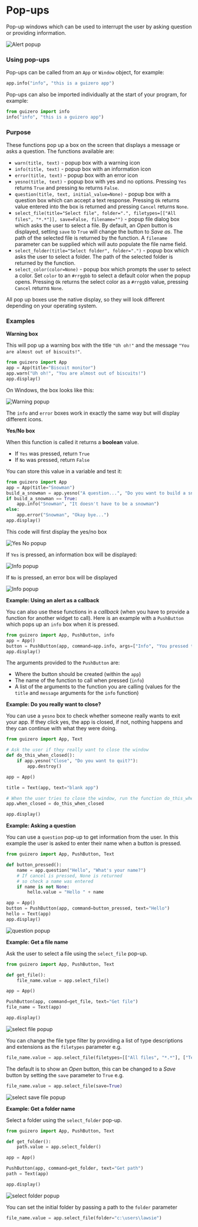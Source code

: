 # Pop-ups

Pop-up windows which can be used to interrupt the user by asking question or providing information.

![Alert popup](images/alert_info_windows.png)

### Using pop-ups
Pop-ups can be called from an `App` or `Window` object, for example:

```python
app.info("info", "this is a guizero app")
```

Pop-ups can also be imported individually at the start of your program, for example:

```python
from guizero import info
info("info", "this is a guizero app")
```

### Purpose
These functions pop up a box on the screen that displays a message or asks a question. The functions available are:

* `warn(title, text)` - popup box with a warning icon
* `info(title, text)` - popup box with an information icon
* `error(title, text)` - popup box with an error icon
* `yesno(title, text)` - popup box with yes and no options. Pressing `Yes` returns `True` and pressing `No` returns `False`.
* `question(title, text, initial_value=None)` - popup box with a question box which can accept a text response. Pressing `Ok` returns value entered into the box is returned and pressing `Cancel` returns `None`.
* `select_file(title="Select file", folder=".", filetypes=[["All files", "*.*"]], save=False, filename="")` - popup file dialog box which asks the user to select a file. By default, an *Open* button is displayed, setting `save` to `True` will change the button to *Save as*. The path of the selected file is returned by the function. A `filename` parameter can be supplied which will auto populate the file name field.
* `select_folder(title="Select folder", folder=".")` - popup box which asks the user to select a folder. The path of the selected folder is returned by the function.
* `select_color(color=None)` - popup box which prompts the user to select a color. Set `color` to an `#rrggbb` to select a default color when the popup opens. Pressing `Ok` returns the select color as a `#rrggbb` value, pressing `Cancel` returns `None`.

All pop up boxes use the native display, so they will look different depending on your operating system.

### Examples

**Warning box**

This will pop up a warning box with the title `"Uh oh!"` and the message `"You are almost out of biscuits!"`.

```python
from guizero import App
app = App(title="Biscuit monitor")
app.warn("Uh oh!", "You are almost out of biscuits!")
app.display()
```
On Windows, the box looks like this:

![Warning popup](images/warning_windows.png)

The `info` and `error` boxes work in exactly the same way but will display different icons.

**Yes/No box**

When this function is called it returns a **boolean** value.

* If `Yes` was pressed, return `True`
* If `No` was pressed, return `False`

You can store this value in a variable and test it:

```python
from guizero import App
app = App(title="Snowman")
build_a_snowman = app.yesno("A question...", "Do you want to build a snowman?")
if build_a_snowman == True:
    app.info("Snowman", "It doesn't have to be a snowman")
else:
    app.error("Snowman", "Okay bye...")
app.display()
```

This code will first display the yes/no box

![Yes No popup](images/yesno_windows.png)

If `Yes` is pressed, an information box will be displayed:

![Info popup](images/info_windows.png)

If `No` is pressed, an error box will be displayed

![Info popup](images/error_windows.png)

**Example: Using an alert as a callback**

You can also use these functions in a *callback* (when you have to provide a function for another widget to call). Here is an example with a `PushButton` which pops up an `info` box when it is pressed.

```python
from guizero import App, PushButton, info
app = App()
button = PushButton(app, command=app.info, args=["Info", "You pressed the button"])
app.display()
```

The arguments provided to the `PushButton` are:

* Where the button should be created (within the `app`)
* The name of the function to call when pressed (`info`)
* A list of the arguments to the function you are calling (values for the `title` and `message` arguments for the `info` function)

**Example: Do you really want to close?**

You can use a `yesno` box to check whether someone really wants to exit your app. If they click yes, the app is closed, if not, nothing happens and they can continue with what they were doing.

```python
from guizero import App, Text

# Ask the user if they really want to close the window
def do_this_when_closed():
    if app.yesno("Close", "Do you want to quit?"):
        app.destroy()

app = App()

title = Text(app, text="blank app")

# When the user tries to close the window, run the function do_this_when_closed()
app.when_closed = do_this_when_closed

app.display()

```

**Example: Asking a question**

You can use a `question` pop-up to get information from the user. In this example the user is asked to enter their name when a button is pressed.

```python
from guizero import App, PushButton, Text

def button_pressed():
    name = app.question("Hello", "What's your name?")
    # If cancel is pressed, None is returned
    # so check a name was entered
    if name is not None:
        hello.value = "Hello " + name

app = App()
button = PushButton(app, command=button_pressed, text="Hello")
hello = Text(app)
app.display()
```

![question popup](images/question_windows.png)

**Example: Get a file name**

Ask the user to select a file using the `select_file` pop-up.

```python
from guizero import App, PushButton, Text

def get_file():
    file_name.value = app.select_file()

app = App()

PushButton(app, command=get_file, text="Get file")
file_name = Text(app)

app.display()
```

![select file popup](images/select_file_windows.png)

You can change the file type filter by providing a list of type descriptions and extensions as the `filetypes` parameter e.g.   

```python
file_name.value = app.select_file(filetypes=[["All files", "*.*"], ["Text documents", "*.txt"]])
```

The default is to show an *Open* button, this can be changed to a *Save* button by setting the `save` parameter to `True` e.g.

```python
file_name.value = app.select_file(save=True)
```

![select save file popup](images/select_file_save_windows.png)

**Example: Get a folder name**

Select a folder using the `select_folder` pop-up.

```python
from guizero import App, PushButton, Text

def get_folder():
    path.value = app.select_folder()

app = App()

PushButton(app, command=get_folder, text="Get path")
path = Text(app)

app.display()
```

![select folder popup](images/select_file_windows.png)

You can set the initial folder by passing a path to the `folder` parameter    

```python
file_name.value = app.select_file(folder="c:\users\lawsie")
```
